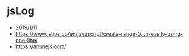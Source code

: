 # jsLog

* 2019/1/11
* https://www.jstips.co/en/javascript/create-range-0...n-easily-using-one-line/
* https://animejs.com/
